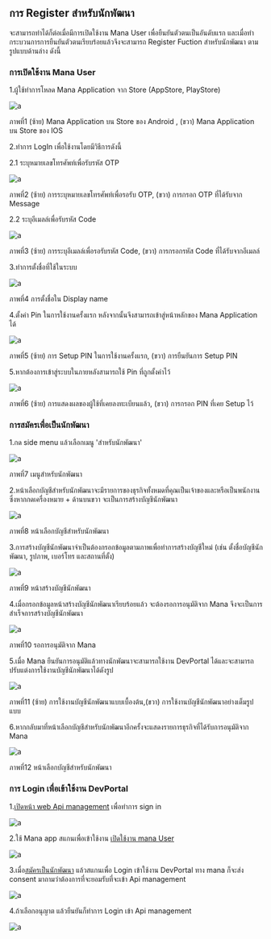 ## การ Register สำหรับนักพัฒนา 
จะสามารถทำได้ก็ต่อเมื่อมีการเปิดใช้งาน Mana User เพื่อยืนยันตัวตนเป็นอันดับแรก และเมื่อทำกระบวนการการยืนยันตัวตนเรียบร้อยแล้วจึงจะสามารถ Register Fuction สำหรับนักพัฒนา ตามรูปแบบด้านล่าง ดังนี้

### การเปิดใช้งาน Mana User

 1.ผู้ใช้ทำการโหลด Mana Application จาก Store (AppStore, PlayStore)

![a](../img/Quickstarts/GettingStarted/gs1.PNG)

 ภาพที่1 (ซ้าย) Mana Application บน Store ของ Android  ,
(ขวา) Mana Application บน Store ของ IOS   

 2.ทำการ LogIn เพื่อใช้งานโดยมีวิธีการดังนี้
 
2.1 ระบุหมายเลขโทรศัพท์เพื่อรับรหัส OTP

![a](../img/Quickstarts/GettingStarted/gs2.PNG)

ภาพที่2  (ซ้าย) การระบุหมายเลขโทรศัพท์เพื่อรอรับ OTP,
(ขวา) การกรอก OTP ที่ได้รับจาก Message 

2.2 ระบุอีเมลล์เพื่อรับรหัส Code 

![a](../img/Quickstarts/GettingStarted/gs3.PNG)

ภาพที่3 (ซ้าย) การระบุอีเมลล์เพื่อรอรับรหัส Code,
(ขวา) การกรอกรหัส Code ที่ได้รับจากอีเมลล์ 

 3.ทำการตั้งชื่อที่ใช้ในระบบ

![a](../img/Quickstarts/GettingStarted/gs4.PNG)

ภาพที่4 การตั้งชื่อใน  Display name

 4.ตั้งค่า Pin ในการใช้งานครั้งแรก หลังจากนั้นจึงสามารถเข้าสู่หน้าหลักของ Mana Application ได้

![a](../img/Quickstarts/GettingStarted/gs5.PNG)

ภาพที่5 (ซ้าย) การ Setup PIN ในการใช้งานครั้งแรก,
(ขวา) การยืนยันการ Setup PIN

 5.หากต้องการเข้าสู่ระบบในภายหลังสามารถใช้ Pin ที่ถูกตั้งค่าไว้

![a](../img/Quickstarts/GettingStarted/gs6.PNG)

ภาพที่6 (ซ้าย) การแสดงผลของผู้ใช้ที่เคยลงทะเบียนแล้ว,
(ขวา) การกรอก PIN ที่เคย Setup ไว้ 

### การสมัครเพื่อเป็นนักพัฒนา
 1.กด side menu แล้วเลือกเมนู 'สำหรับนักพัฒนา'

![a](../img/Quickstarts/GettingStarted/gs7.PNG)

ภาพที่7 เมนูสำหรับนักพัฒนา

 2.หน้าเลือกบัญชีสำหรับนักพัฒนาจะมีรายการของธุรกิจทั้งหมดที่คุณเป็นเจ้าของและหรือเป็นพนักงาน ซึ่งหากกดเครื่องหมาย + ด้านบนขวา จะเป็นการสร้างบัญชีนักพัฒนา

![a](../img/Quickstarts/GettingStarted/gs8.PNG)

ภาพที่8 หน้าเลือกบัญชีสำหรับนักพัฒนา

 3.การสร้างบัญชีนักพัฒนาจำเป็นต้องกรอกข้อมูลตามภาพเพื่อทำการสร้างบัญชีใหม่ (เช่น ตั้งชื่อบัญชีนักพัฒนา, รูปภาพ, เบอร์โทร และสถานที่ตั้ง) 

![a](../img/Quickstarts/GettingStarted/gs9.PNG)

ภาพที่9  หน้าสร้างบัญชีนักพัฒนา

 4.เมื่อกรอกข้อมูลหน้าสร้างบัญชีนักพัฒนาเรียบร้อยแล้ว จะต้องรอการอนุมัติจาก Mana จึงจะเป็นการสำเร็จการสร้างบัญชีนักพัฒนา

![a](../img/Quickstarts/GettingStarted/gs10.PNG)

ภาพที่10 รอการอนุมัติจาก Mana

 5.เมื่อ Mana ยืนยันการอนุมัติแล้วทางนักพัฒนาจะสามารถใช้งาน DevPortal ได้และจะสามารถปรับแต่งการใช้งานบัญชีนักพัฒนาได้ดังรูป

![a](../img/Quickstarts/GettingStarted/gs11.PNG)

 ภาพที่11 (ซ้าย) การใช้งานบัญชีนักพัฒนาแบบเบื้องต้น,(ขวา) การใช้งานบัญชีนักพัฒนาอย่างเต็มรูปแบบ

 6.หากกลับมาที่หน้าเลือกบัญชีสำหรับนักพัฒนาอีกครั้งจะแสดงรายการธุรกิจที่ได้รับการอนุมัติจาก Mana 

![a](../img/Quickstarts/GettingStarted/gs12.PNG)

ภาพที่12 หน้าเลือกบัญชีสำหรับนักพัฒนา

### การ Login เพื่อเข้าใช้งาน DevPortal

1.[เปิดหน้า web Api management](https://mana-apim-sandbox-test.developer.azure-api.net/) เพื่อทำการ sign in

![a](../img/Quickstarts/GettingStarted/slm1.PNG)

2.ใช้ Mana app สแกนเพื่อเข้าใช้งาน [เปิดใช้งาน mana User](GettingStarted.md)

![a](../img/Quickstarts/GettingStarted/slm2.PNG)

3.เมื่อ[สมัครเป็นนักพัฒนา](GettingStarted.md) แล้วสแกนเพื่อ Login เข้าใช้งาน DevPortal ทาง mana ก็จะส่ง consent มาถามว่าต้องการที่จะยอมรับที่จะเข้า Api management 


![a](../img/Quickstarts/GettingStarted/slm3.PNG)

4.ถ้าเลือกอนุญาต แล้วยืนยันก็ทำการ Login เข้า Api management 

![a](../img/Quickstarts/GettingStarted/slm4.PNG)